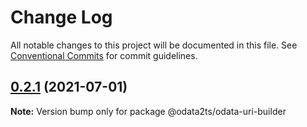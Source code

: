 # Change Log

All notable changes to this project will be documented in this file.
See [Conventional Commits](https://conventionalcommits.org) for commit guidelines.

## [0.2.1](https://github.com/odata2ts/odata2ts/compare/@odata2ts/odata-uri-builder@0.2.0...@odata2ts/odata-uri-builder@0.2.1) (2021-07-01)

**Note:** Version bump only for package @odata2ts/odata-uri-builder
